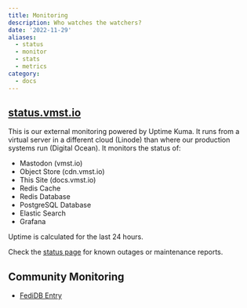 ```yaml
---
title: Monitoring
description: Who watches the watchers?
date: '2022-11-29'
aliases:
  - status
  - monitor
  - stats
  - metrics
category:
  - docs
---
```


## [status.vmst.io](https://status.vmst.io/)

This is our external monitoring powered by Uptime Kuma. It runs from a virtual server in a different cloud (Linode) than where our production systems run (Digital Ocean). It monitors the status of:

- Mastodon (vmst.io)
- Object Store (cdn.vmst.io)
- This Site (docs.vmst.io)
- Redis Cache
- Redis Database
- PostgreSQL Database
- Elastic Search
- Grafana

Uptime is calculated for the last 24 hours.

Check the [status page](https://status.vmst.io/) for known outages or maintenance reports.

## Community Monitoring

- [FediDB Entry](https://fedidb.org/network/instance?domain=vmst.io)
